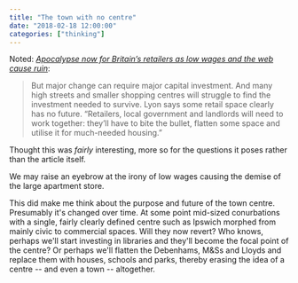 ```yaml
---
title: "The town with no centre"
date: "2018-02-18 12:00:00"
categories: ["thinking"]
---
```



Noted: <cite>[Apocalypse now for Britain’s retailers as low wages and the web cause ruin](https://www.theguardian.com/business/2018/feb/17/uk-retail-industry--gloom-high-street-shift-consumers)</cite>:

> But major change can require major capital investment. And many high streets and smaller shopping centres will struggle to find the investment needed to survive. Lyon says some retail space clearly has no future. “Retailers, local government and landlords will need to work together: they’ll have to bite the bullet, flatten some space and utilise it for much-needed housing.”

Thought this was _fairly_ interesting, more so for the questions it poses rather than the article itself.

We may raise an eyebrow at the irony of low wages causing the demise of the large apartment store.

This did make me think about the purpose and future of the town centre. Presumably it's changed over time. At some point mid-sized conurbations with a single, fairly clearly defined centre such as Ipswich morphed from mainly civic to commercial spaces. Will they now revert? Who knows, perhaps we'll start investing in libraries and they'll become the focal point of the centre? Or perhaps we'll flatten the Debenhams, M&amp;Ss and Lloyds and replace them with houses, schools and parks, thereby erasing the idea of a centre -- and even a town -- altogether.
